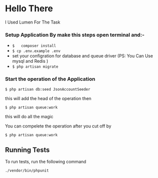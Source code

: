 
# Hello There

I Used Lumen For The Task

 ### Setup Application By make this steps open terminal and:-
 
 - ```$   composer install  ```
 - ``` $ cp .env.example .env ``` 
 - set your configration for database and queue driver (PS: You Can Use mysql and Redis )
 - ```$ php artisan migrate```

###  Start the operation of the Application 

 ```$ php artisan db:seed JsonAccountSeeder ``` 

this will add the head of the operation then

```$ php artisan queue:work ```

this will do all the magic 



You can compelete the operation after you cut off by 

```$ php artisan queue:work ```


## Running Tests

To run tests, run the following command

```bash
./vendor/bin/phpunit
```

